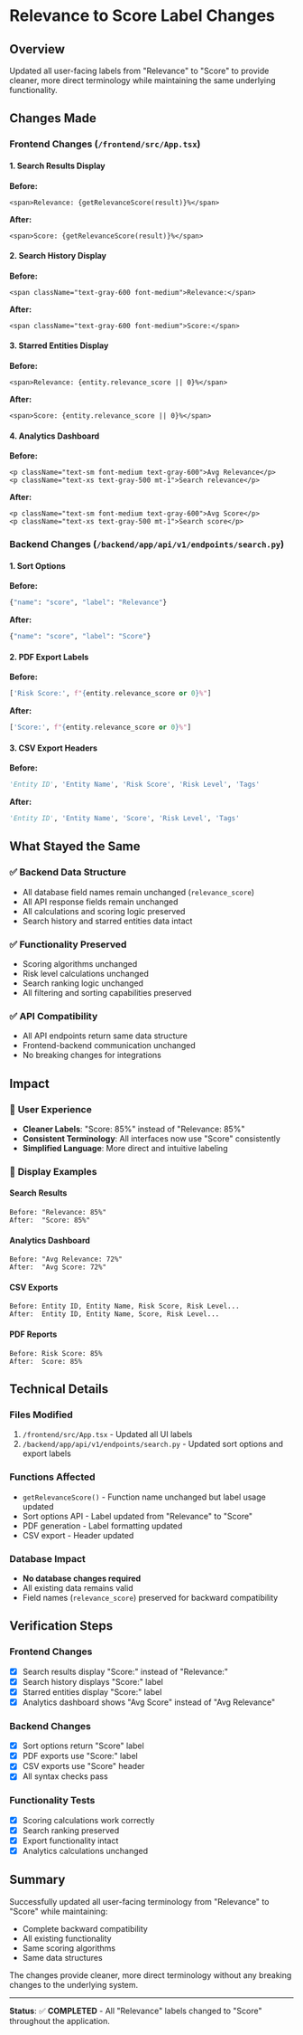 # Relevance to Score Label Changes

## Overview
Updated all user-facing labels from "Relevance" to "Score" to provide cleaner, more direct terminology while maintaining the same underlying functionality.

## Changes Made

### Frontend Changes (`/frontend/src/App.tsx`)

#### 1. Search Results Display
**Before:**
```tsx
<span>Relevance: {getRelevanceScore(result)}%</span>
```

**After:**
```tsx
<span>Score: {getRelevanceScore(result)}%</span>
```

#### 2. Search History Display
**Before:**
```tsx
<span className="text-gray-600 font-medium">Relevance:</span>
```

**After:**
```tsx
<span className="text-gray-600 font-medium">Score:</span>
```

#### 3. Starred Entities Display
**Before:**
```tsx
<span>Relevance: {entity.relevance_score || 0}%</span>
```

**After:**
```tsx
<span>Score: {entity.relevance_score || 0}%</span>
```

#### 4. Analytics Dashboard
**Before:**
```tsx
<p className="text-sm font-medium text-gray-600">Avg Relevance</p>
<p className="text-xs text-gray-500 mt-1">Search relevance</p>
```

**After:**
```tsx
<p className="text-sm font-medium text-gray-600">Avg Score</p>
<p className="text-xs text-gray-500 mt-1">Search score</p>
```

### Backend Changes (`/backend/app/api/v1/endpoints/search.py`)

#### 1. Sort Options
**Before:**
```python
{"name": "score", "label": "Relevance"}
```

**After:**
```python
{"name": "score", "label": "Score"}
```

#### 2. PDF Export Labels
**Before:**
```python
['Risk Score:', f"{entity.relevance_score or 0}%"]
```

**After:**
```python
['Score:', f"{entity.relevance_score or 0}%"]
```

#### 3. CSV Export Headers
**Before:**
```python
'Entity ID', 'Entity Name', 'Risk Score', 'Risk Level', 'Tags'
```

**After:**
```python
'Entity ID', 'Entity Name', 'Score', 'Risk Level', 'Tags'
```

## What Stayed the Same

### ✅ **Backend Data Structure**
- All database field names remain unchanged (`relevance_score`)
- All API response fields remain unchanged
- All calculations and scoring logic preserved
- Search history and starred entities data intact

### ✅ **Functionality Preserved**  
- Scoring algorithms unchanged
- Risk level calculations unchanged
- Search ranking logic unchanged
- All filtering and sorting capabilities preserved

### ✅ **API Compatibility**
- All API endpoints return same data structure
- Frontend-backend communication unchanged
- No breaking changes for integrations

## Impact

### 🎯 **User Experience**
- **Cleaner Labels**: "Score: 85%" instead of "Relevance: 85%"
- **Consistent Terminology**: All interfaces now use "Score" consistently
- **Simplified Language**: More direct and intuitive labeling

### 🎯 **Display Examples**

#### Search Results
```
Before: "Relevance: 85%"
After:  "Score: 85%"
```

#### Analytics Dashboard  
```
Before: "Avg Relevance: 72%"
After:  "Avg Score: 72%"
```

#### CSV Exports
```
Before: Entity ID, Entity Name, Risk Score, Risk Level...
After:  Entity ID, Entity Name, Score, Risk Level...
```

#### PDF Reports
```
Before: Risk Score: 85%
After:  Score: 85%
```

## Technical Details

### Files Modified
1. `/frontend/src/App.tsx` - Updated all UI labels
2. `/backend/app/api/v1/endpoints/search.py` - Updated sort options and export labels

### Functions Affected
- `getRelevanceScore()` - Function name unchanged but label usage updated
- Sort options API - Label updated from "Relevance" to "Score"
- PDF generation - Label formatting updated
- CSV export - Header updated

### Database Impact
- **No database changes required**
- All existing data remains valid
- Field names (`relevance_score`) preserved for backward compatibility

## Verification Steps

### Frontend Changes
- [x] Search results display "Score:" instead of "Relevance:"
- [x] Search history displays "Score:" label
- [x] Starred entities display "Score:" label  
- [x] Analytics dashboard shows "Avg Score" instead of "Avg Relevance"

### Backend Changes  
- [x] Sort options return "Score" label
- [x] PDF exports use "Score:" label
- [x] CSV exports use "Score" header
- [x] All syntax checks pass

### Functionality Tests
- [x] Scoring calculations work correctly
- [x] Search ranking preserved
- [x] Export functionality intact
- [x] Analytics calculations unchanged

## Summary

Successfully updated all user-facing terminology from "Relevance" to "Score" while maintaining:
- Complete backward compatibility
- All existing functionality
- Same scoring algorithms
- Same data structures

The changes provide cleaner, more direct terminology without any breaking changes to the underlying system.

---

**Status**: ✅ **COMPLETED** - All "Relevance" labels changed to "Score" throughout the application.